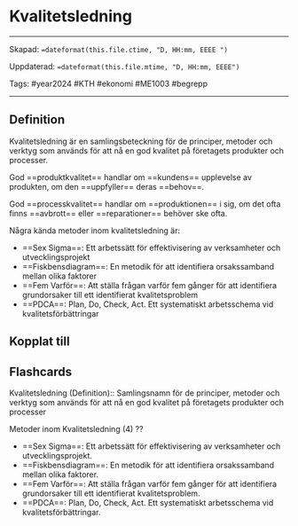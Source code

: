 # Kvalitetsledning

---
Skapad: `=dateformat(this.file.ctime, "D, HH:mm, EEEE ")`

Uppdaterad: `=dateformat(this.file.mtime, "D, HH:mm, EEEE")`

Tags: #year2024 #KTH #ekonomi #ME1003 #begrepp

---

## Definition

Kvalitetsledning är en samlingsbeteckning för de principer, metoder och verktyg som används för att nå en god kvalitet på företagets produkter och processer.

God ==produktkvalitet== handlar om ==kundens== upplevelse av produkten, om den ==uppfyller== deras ==behov==.

God ==processkvalitet== handlar om ==produktionen== i sig, om det ofta finns ==avbrott== eller ==reparationer== behöver ske ofta.

Några kända metoder inom kvalitetsledning är:

- ==Sex Sigma==: Ett arbetssätt för effektivisering av verksamheter och utvecklingsprojekt
- ==Fiskbensdiagram==: En metodik för att identifiera orsakssamband mellan olika faktorer
- ==Fem Varför==: Att ställa frågan varför fem gånger för att identifiera grundorsaker till ett identifierat kvalitetsproblem
- ==PDCA==: Plan, Do, Check, Act. Ett systematiskt arbetsschema vid kvalitetsförbättringar

## Kopplat till

## Flashcards

Kvalitetsledning (Definition):: Samlingsnamn för de principer, metoder och verktyg som används för att nå en god kvalitet på företagets produkter och processer
<!--SR:!2024-02-12,2,228-->

Metoder inom Kvalitetsledning (4)
??
- ==Sex Sigma==: Ett arbetssätt för effektivisering av verksamheter och utvecklingsprojekt.
- ==Fiskbensdiagram==: En metodik för att identifiera orsakssamband mellan olika faktorer.
- ==Fem Varför==: Att ställa frågan varför fem gånger för att identifiera grundorsaker till ett identifierat kvalitetsproblem.
- ==PDCA==: Plan, Do, Check, Act. Ett systematiskt arbetsschema vid kvalitetsförbättringar.
<!--SR:!2024-02-18,2,225!2024-02-12,3,250-->
